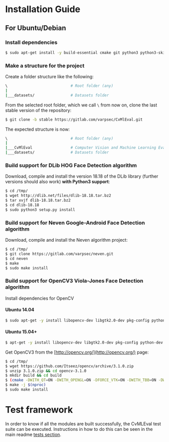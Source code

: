 # Installation Guide

## For Ubuntu/Debian

### Install dependencies

```bash
$ sudo apt-get install -y build-essential cmake git python3 python3-skimage wget unzip pkg-config
```

### Make a structure for the project

Create a folder structure like the following:

```bash
\                            # Root folder (any)
|
|___datasets/                # Datasets folder
```

From the selected root folder, which we call `\` from now on, clone the last stable version of the repository:
```bash
$ git clone -b stable https://gitlab.com/varpsec/CvMlEval.git 
```

The expected structure is now:
```bash
\                            # Root folder (any)
|
|___CvMlEval                 # Computer Vision and Machine Learning Evaluator
|___datasets/                # Datasets folder
```

### Build support for DLib HOG Face Detection algorithm

Download, compile and install the version 18.18 of the DLib library (further versions should also work) **with Python3 support**:
```bash
$ cd /tmp/ 
$ wget http://dlib.net/files/dlib-18.18.tar.bz2
$ tar xvjf dlib-18.18.tar.bz2
$ cd dlib-18.18
$ sudo python3 setup.py install
```

### Build support for Neven Google-Android Face Detection algorithm

Download, compile and install the Neven algorithm project:
```bash
$ cd /tmp/
$ git clone https://gitlab.com/varpsec/neven.git
$ cd neven
$ make
$ sudo make install
```

### Build support for OpenCV3 Viola-Jones Face Detection algorithm

Install dependencies for OpenCV

#### Ubuntu 14.04
```bash
$ sudo apt-get -y install libopencv-dev libgtk2.0-dev pkg-config python-dev python-numpy libdc1394-22 libdc1394-22-dev libjpeg-dev libpng12-dev libtiff4-dev libjasper-dev libavcodec-dev libavformat-dev libswscale-dev libxine-dev libgstreamer0.10-dev libgstreamer-plugins-base0.10-dev libv4l-dev libtbb-dev libqt4-dev libfaac-dev libmp3lame-dev libopencore-amrnb-dev libopencore-amrwb-dev libtheora-dev libvorbis-dev libxvidcore-dev x264 v4l-utils
```

#### Ubuntu 15.04+
```bash
$ apt-get -y install libopencv-dev libgtk2.0-dev pkg-config python-dev python-numpy libdc1394-22 libdc1394-22-dev libjpeg-dev libpng12-dev libtiff5-dev libjasper-dev libavcodec-dev libavformat-dev libswscale-dev libxine2-dev libgstreamer0.10-dev libgstreamer-plugins-base0.10-dev libv4l-dev libtbb-dev libqt4-dev libfaac-dev libmp3lame-dev libopencore-amrnb-dev libopencore-amrwb-dev libtheora-dev libvorbis-dev libxvidcore-dev x264 v4l-utils
```


Get OpenCV3 from the [http://opencv.org/](http://opencv.org/) page:
```bash
$ cd /tmp/
$ wget https://github.com/Itseez/opencv/archive/3.1.0.zip
$ unzip 3.1.0.zip && cd opencv-3.1.0
$ mkdir build && cd build
$ (cmake -DWITH_QT=ON -DWITH_OPENGL=ON -DFORCE_VTK=ON -DWITH_TBB=ON -DWITH_GDAL=ON -DWITH_XINE=ON -DBUILD_EXAMPLES=OFF -DWITH_IPP=OFF -D CMAKE_BUILD_TYPE=RELEASE -D WITH_CUDA=OFF -D PYTHON_INCLUDE_DIR=$(python3 -c "from distutils.sysconfig import get_python_inc; print(get_python_inc())") -D PYTHON_EXECUTABLE=$(which python3) -D PYTHON_PACKAGES_PATH=$(python3 -c "from distutils.sysconfig import get_python_lib; print(get_python_lib())") ..)
$ make -j $(nproc)
$ sudo make install
```

# Test framework
In order to know if all the modules are built successfully, the CvMLEval test suite can be executed. Instructions in how to do this can be seen in the main readme [tests section](README.md#tests).
